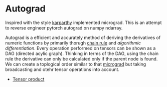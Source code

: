 # Autograd

Inspired with the style [karparthy](https://github.com/karpathy) implemented micrograd. This is an attempt to reverse engineer pytorch autograd on numpy ndarray.

Autograd is a efficient and accurately method of deriving the derivatives of numeric functions by primarily thorugh [chain rule](https://en.wikipedia.org/wiki/Chain_rule_%28probability%29#:~:text=Chain%20rule%20%28probability%29%20-%20Wikipedia%20Chain%20rule%20%28probability%29,distribution%20of%20random%20variables%20respectively%2C%20using%20conditional%20probabilities.) 
and _algorithmic differentiation_. Every operation performed on tensors can be shown as a DAG (directed acylic graph).
Thinking in terms of the DAG, using the chain rule the derivative can only be calculated only if the parent node is found.
We can create a toplogical order similar to that [micrograd](https://github.com/karpathy/micrograd) but taking broadcasting and otehr tensor operations into account.


- [Tensor product](https://www.youtube.com/watch?v=qp_zg_TD0qE)
